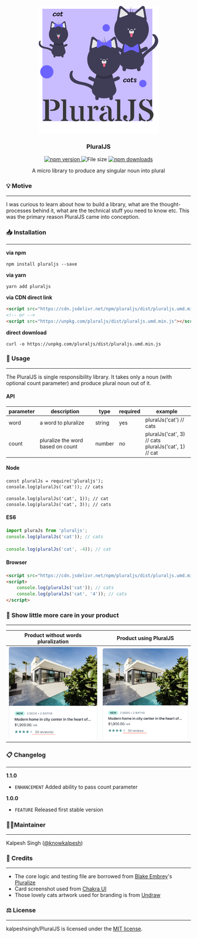 <p align="center">
  <img src="/src/assets/pluraljs.svg" />
</p>
<h3 align="center">
  PluralJS
</h3>

<p align="center">
  <a href="https://npmjs.org/package/pluraljs" target="_blank" rel="noopener">
    <img src="https://img.shields.io/npm/v/pluraljs.svg?style=flat" alt="npm version">
  </a>
    <img src="https://img.shields.io/github/size/kalpeshsingh/pluraljs/src/main.js.svg?style=flat" alt="File size">
     <a href="https://npmjs.org/package/pluraljs" target="_blank" rel="noopener">
        <img src="https://img.shields.io/npm/dm/pluraljs.svg?style=flat" alt="npm downloads">
     </a>
</p>

<p  align="center">A micro library to produce any singular noun into plural
  
### 💡 Motive
---
I was curious to learn about how to build a library, what are the thought-processes behind it, what are the technical stuff you need to know etc. This was the primary reason PluralJS came into conception.

### 📥 Installation

---

**via npm**

```shell
npm install pluraljs --save
```

**via yarn**

```shell
yarn add pluraljs
```

**via CDN direct link**

```html
<script src="https://cdn.jsdelivr.net/npm/pluraljs/dist/pluraljs.umd.min.js"></script>
<!-- or -->
<script src="https://unpkg.com/pluraljs/dist/pluraljs.umd.min.js"></script>
```

**direct download**

```shell
curl -o https://unpkg.com/pluraljs/dist/pluraljs.umd.min.js
```

### 📑 Usage

---

The PluralJS is single responsibility library.
It takes only a noun (with optional count parameter) and produce plural noun out of it.

#### API

| parameter | description                       | type   | required | example                                                    |
| --------- | --------------------------------- | ------ | -------- | ---------------------------------------------------------- |
| word      | a word to pluralize               | string | yes      | pluralJs('cat') // cats                                    |
| count     | pluralize the word based on count | number | no       | pluralJs('cat', 3) // cats <br/> pluralJs('cat', 1) // cat |

#### Node

```node
const pluralJs = require('pluraljs');
console.log(pluralJs('cat')); // cats

console.log(pluralJs('cat', 1)); // cat
console.log(pluralJs('cat', 3)); // cats
```

#### ES6

```js
import pluraJs from 'pluraljs';
console.log(pluralJs('cat')); // cats

console.log(pluralJs('cat', -4)); // cat
```

#### Browser

```html
<script src="https://cdn.jsdelivr.net/npm/pluraljs/dist/pluraljs.umd.min.js"></script>
<script>
	console.log(pluralJs('cat')); // cats
	console.log(pluralJs('cat', '4')); // cats
</script>
```

### 🧡 Show little more care in your product

---

| Product without words pluralization                                                                                  | Product using PluralJS                                                                                        |
| -------------------------------------------------------------------------------------------------------------------- | ------------------------------------------------------------------------------------------------------------- |
| <img width="300px" src="/src/assets/sample_without_pluralization.png" alt="Screenshot - Product not using PluralJS"> | <img width="300px" src="/src/assets/sample_with_pluralization.png" alt="Screenshot - Product using PluralJS"> |

### 📋 Changelog

---

**1.1.0**

- `ENHANCEMENT` Added ability to pass count parameter

**1.0.0**

- `FEATURE` Released first stable version

### 💂‍♂️Maintainer

---

Kalpesh Singh ([@knowkalpesh](https://twitter.com/knowkalpesh))

### 🙇 Credits

---

- The core logic and testing file are borrowed from [Blake Embrey](https://github.com/blakeembrey)'s [Pluralize](https://github.com/blakeembrey/pluralize)
- Card screenshot used from [Chakra UI](https://chakra-ui.com/)
- Those lovely cats artwork used for branding is from [Undraw](https://undraw.co/)

### ⚖️ License

---

kalpeshsingh/PluralJS is licensed under the [MIT license](https://opensource.org/licenses/MIT).
